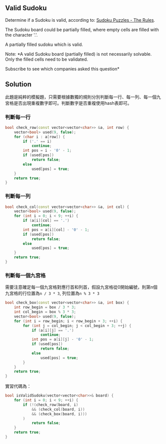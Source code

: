 ## Valid Sudoku

Determine if a Sudoku is valid, according to: [Sudoku Puzzles - The Rules](http://sudoku.com.au/TheRules.aspx).

The Sudoku board could be partially filled, where empty cells are filled with the character '.'.


A partially filled sudoku which is valid.

Note:
*A valid Sudoku board (partially filled) is not necessarily solvable. Only the filled cells need to be validated.

Subscribe to see which companies asked this question*

## Solution

此題是純粹的模擬題，只需要根據數獨的規則分別判斷每一行、每一列、每一個九宮格是否出現重複數字即可。判斷數字是否重複使用hash表即可。

### 判斷每一行

```cpp
bool check_row(const vector<vector<char>> &a, int row) {
	vector<bool> used(9, false);
	for (char i : a[row]) {
		if ('.' == i)
			continue;
		int pos = i - '0' - 1;
		if (used[pos])
			return false;
		else
			used[pos] = true;
	}
	return true;
}
```

### 判斷每一列

```cpp
bool check_col(const vector<vector<char>> &a, int col) {
	vector<bool> used(9, false);
	for (int i = 0; i < 9; ++i) {
		if (a[i][col] == '.')
			continue;
		int pos = a[i][col] - '0' - 1;
		if (used[pos])
			return false;
		else
			used[pos] = true;
	}
	return true;
}
```

### 判斷每一個九宮格

需要注意確定每一個九宮格對應行首和列首，假設九宮格從0開始編號，則第n個九宮格的行位置為`n / 3 * 3`, 列位置為`n % 3 * 3`

```cpp
bool check_box(const vector<vector<char>> &a, int box) {
	int row_begin = box / 3 * 3;
	int col_begin = box % 3 * 3;
	vector<bool> used(9, false);
	for (int i = row_begin; i < row_begin + 3; ++i) {
		for (int j = col_begin; j < col_begin + 3; ++j) {
			if (a[i][j] == '.')
				continue;
			int pos = a[i][j] - '0' - 1;
			if (used[pos])
				return false;
			else
				used[pos] = true;
		}
	}
	return true;
}
```

實習代碼為：

```cpp
bool isValidSudoku(vector<vector<char>>& board) {
	for (int i = 0; i < 9; ++i) {
		if (!(check_row(board, i)
		    && (check_col(board, i))
		    && (check_box(board, i)))
		)
			return false;
	}
	return true;
}
```
